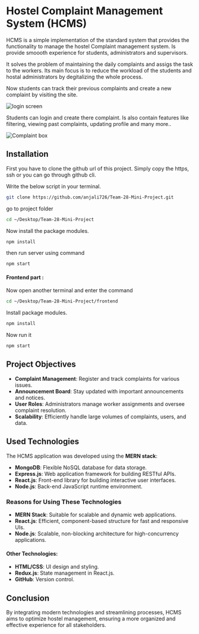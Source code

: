 # Hostel Complaint Management System (HCMS)

HCMS is a simple implementation of the standard system that provides the functionality to manage the hostel Complaint management system. Is provide smoooth experience for students, administrators and supervisors.

It solves the problem of maintaining the daily complaints and assigs the task to the workers. Its main focus is to reduce the workload of the students and hostal administrators by degitalizing the whole process.

Now students can track their previous complaints and create a new complaint by visiting the site.

![login screen](https://github.com/anjali726/Team-28-Mini-Project/assets/113389230/d8804337-2f4b-498d-b4da-05f614920d16)

Students can login and create there complaint. Is also contain features like filtering, viewing past complaints, updating profile and many more..

![Complaint box](https://github.com/anjali726/Team-28-Mini-Project/assets/113389230/88bf9cea-5742-49eb-8cae-8870f4742e81)

## Installation

First you have to clone the github url of this project. Simply copy the https, ssh or you can go through github cli.

Write the below script in your terminal.

```bash
git clone https://github.com/anjali726/Team-28-Mini-Project.git
```

go to project folder

```bash
cd ~/Desktop/Team-28-Mini-Project
```

Now install the package modules.

```bash
npm install
```

then run server using command

```bash
npm start
```

#### Frontend part :

Now open another terminal and enter the command

```bash
cd ~/Desktop/Team-28-Mini-Project/frontend
```

Install package modules.

```bash
npm install
```

Now run it

```bash
npm start
```

## Project Objectives

- **Complaint Management**: Register and track complaints for various issues.
- **Announcement Board**: Stay updated with important announcements and notices.
- **User Roles**: Administrators manage worker assignments and oversee complaint resolution.
- **Scalability**: Efficiently handle large volumes of complaints, users, and data.

## Used Technologies

The HCMS application was developed using the **MERN stack**:

- **MongoDB**: Flexible NoSQL database for data storage.
- **Express.js**: Web application framework for building RESTful APIs.
- **React.js**: Front-end library for building interactive user interfaces.
- **Node.js**: Back-end JavaScript runtime environment.

### Reasons for Using These Technologies

- **MERN Stack**: Suitable for scalable and dynamic web applications.
- **React.js**: Efficient, component-based structure for fast and responsive UIs.
- **Node.js**: Scalable, non-blocking architecture for high-concurrency applications.

#### Other Technologies:

- **HTML/CSS**: UI design and styling.
- **Redux.js**: State management in React.js.
- **GitHub**: Version control.

## Conclusion

By integrating modern technologies and streamlining processes, HCMS aims to optimize hostel management, ensuring a more organized and effective experience for all stakeholders.
